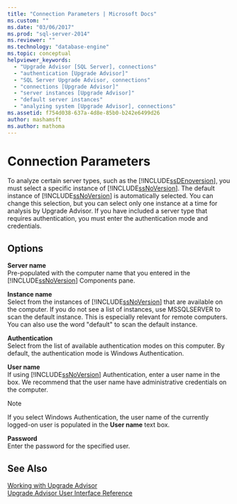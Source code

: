 ```yaml
---
title: "Connection Parameters | Microsoft Docs"
ms.custom: ""
ms.date: "03/06/2017"
ms.prod: "sql-server-2014"
ms.reviewer: ""
ms.technology: "database-engine"
ms.topic: conceptual
helpviewer_keywords: 
  - "Upgrade Advisor [SQL Server], connections"
  - "authentication [Upgrade Advisor]"
  - "SQL Server Upgrade Advisor, connections"
  - "connections [Upgrade Advisor]"
  - "server instances [Upgrade Advisor]"
  - "default server instances"
  - "analyzing system [Upgrade Advisor], connections"
ms.assetid: f754d038-637a-4d8e-85b0-b242e6499d26
author: mashamsft
ms.author: mathoma
---
```

# Connection Parameters
  To analyze certain server types, such as the [!INCLUDE[ssDEnoversion](../../includes/ssdenoversion-md.md)], you must select a specific instance of [!INCLUDE[ssNoVersion](../../includes/ssnoversion-md.md)]. The default instance of [!INCLUDE[ssNoVersion](../../includes/ssnoversion-md.md)] is automatically selected. You can change this selection, but you can select only one instance at a time for analysis by Upgrade Advisor. If you have included a server type that requires authentication, you must enter the authentication mode and credentials.  
  
## Options  
 **Server name**  
 Pre-populated with the computer name that you entered in the [!INCLUDE[ssNoVersion](../../includes/ssnoversion-md.md)] Components pane.  
  
 **Instance name**  
 Select from the instances of [!INCLUDE[ssNoVersion](../../includes/ssnoversion-md.md)] that are available on the computer. If you do not see a list of instances, use MSSQLSERVER to scan the default instance. This is especially relevant for remote computers. You can also use the word "default" to scan the default instance.  
  
 **Authentication**  
 Select from the list of available authentication modes on this computer. By default, the authentication mode is Windows Authentication.  
  
 **User name**  
 If using [!INCLUDE[ssNoVersion](../../includes/ssnoversion-md.md)] Authentication, enter a user name in the box. We recommend that the user name have administrative credentials on the computer.  
  
> [!NOTE]  
>  If you select Windows Authentication, the user name of the currently logged-on user is populated in the **User name** text box.  
  
 **Password**  
 Enter the password for the specified user.  
  
## See Also  
 [Working with Upgrade Advisor](../../../2014/sql-server/install/working-with-upgrade-advisor.md)   
 [Upgrade Advisor User Interface Reference](../../../2014/sql-server/install/upgrade-advisor-user-interface-reference.md)  
  
  
